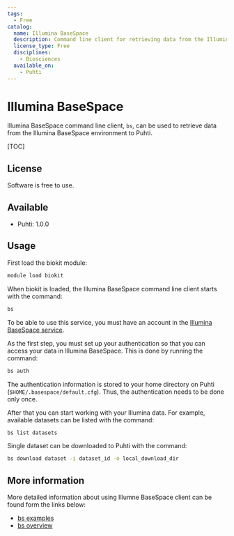 ```yaml
---
tags:
  - Free
catalog:
  name: Illumina BaseSpace
  description: Command line client for retrieving data from the Illumina BaseSpace environment
  license_type: Free
  disciplines:
    - Biosciences
  available_on:
    - Puhti
---
```


# Illumina BaseSpace

Illumina BaseSpace command line client, `bs`, can be used to retrieve data from the Illumina BaseSpace environment to Puhti.

[TOC]

## License

Software is free to use.

## Available

* Puhti: 1.0.0 

## Usage

First load the biokit module:

```bash
module load biokit
```

When biokit is loaded, the Illumina BaseSpace command line client starts with the command:

```bash
bs
```

To be able to use this service, you must have an account in the [Illumina BaseSpace service](https://emea.illumina.com/products/by-type/informatics-products/basespace-sequence-hub.html).

As the first step, you must set up your authentication so that you can access your data in Illumina BaseSpace. 
This is done by running the command:

```bash
bs auth
```

The authentication information is stored to your home directory on Puhti
(`$HOME/.basespace/default.cfg`). Thus, the authentication needs to be done only
once.

After that you can start working with your Illumina data. For example, available datasets can be listed with the command:

```bash
bs list datasets
```

Single dataset can be downloaded to Puhti with the command:

```bash
bs download dataset -i dataset_id -o local_download_dir
```

## More information

More detailed information about using Illumne BaseSpace client can be found form the links below:

* [bs examples](https://developer.basespace.illumina.com/docs/content/documentation/cli/cli-examples)
* [bs overview](https://developer.basespace.illumina.com/docs/content/documentation/cli/cli-overview)
